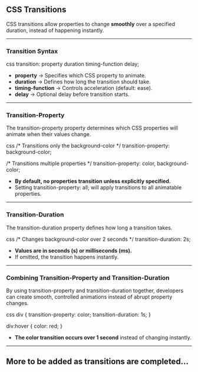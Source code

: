 ## CSS Transitions

CSS transitions allow properties to change **smoothly** over a specified duration, instead of happening instantly.

---

### Transition Syntax

css
transition: property duration timing-function delay;

- **property** → Specifies which CSS property to animate.
- **duration** → Defines how long the transition should take.
- **timing-function** → Controls acceleration (default: ease).
- **delay** → Optional delay before transition starts.

---

### Transition-Property

The transition-property property determines which CSS properties will animate when their values change.

css
/* Transitions only the background-color */
transition-property: background-color;

/* Transitions multiple properties */
transition-property: color, background-color;

- **By default, no properties transition unless explicitly specified.**
- Setting transition-property: all; will apply transitions to all animatable properties.

---

### Transition-Duration

The transition-duration property defines how long a transition takes.

css
/* Changes background-color over 2 seconds */
transition-duration: 2s;

- **Values are in seconds (s) or milliseconds (ms).**
- If omitted, the transition happens instantly.

---

### Combining Transition-Property and Transition-Duration

By using transition-property and transition-duration together, developers can create smooth, controlled animations instead of abrupt property changes.

css
div {
  transition-property: color;
  transition-duration: 1s;
}

div:hover {
  color: red;
}

- **The color transition occurs over 1 second** instead of changing instantly.

---

## More to be added as transitions are completed...
